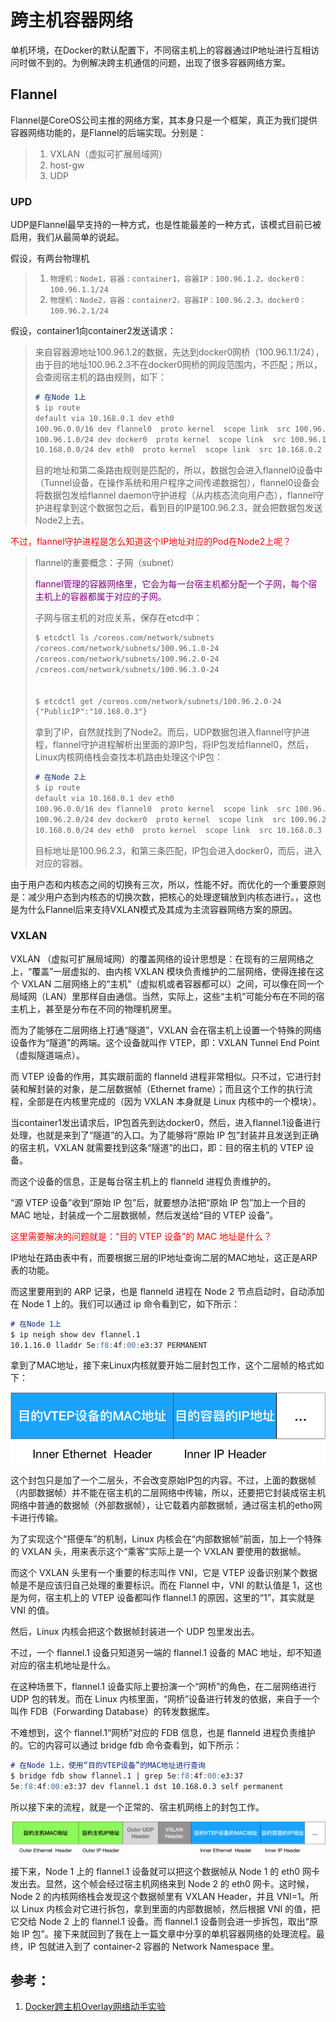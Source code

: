 # 跨主机容器网络

单机环境，在Docker的默认配置下，不同宿主机上的容器通过IP地址进行互相访问时做不到的。为例解决跨主机通信的问题，出现了很多容器网络方案。

## Flannel

Flannel是CoreOS公司主推的网络方案，其本身只是一个框架，真正为我们提供容器网络功能的，是Flannel的后端实现。分别是：

> 1. VXLAN（虚拟可扩展局域网）
> 2. host-gw
> 3. UDP

### UPD

UDP是Flannel最早支持的一种方式，也是性能最差的一种方式，该模式目前已被启用，我们从最简单的说起。

假设，有两台物理机

> 1. `物理机：Node1，容器：container1，容器IP：100.96.1.2，docker0：100.96.1.1/24`
> 2. `物理机：Node2，容器：container2，容器IP：100.96.2.3，docker0：100.96.2.1/24`

假设，container1向container2发送请求：

> 来自容器源地址100.96.1.2的数据，先达到docker0网桥（100.96.1.1/24），由于目的地址100.96.2.3不在docker0网桥的网段范围内，不匹配；所以，会查阅宿主机的路由规则，如下：
>
> ```markdown
> # 在Node 1上
> $ ip route
> default via 10.168.0.1 dev eth0
> 100.96.0.0/16 dev flannel0  proto kernel  scope link  src 100.96.1.0
> 100.96.1.0/24 dev docker0  proto kernel  scope link  src 100.96.1.1
> 10.168.0.0/24 dev eth0  proto kernel  scope link  src 10.168.0.2
> ```
>
> 目的地址和第二条路由规则是匹配的，所以，数据包会进入flannel0设备中（Tunnel设备，在操作系统和用户程序之间传递数据包），flannel0设备会将数据包发给flannel daemon守护进程（从内核态流向用户态），flannel守护进程拿到这个数据包之后，看到目的IP是100.96.2.3，就会把数据包发送Node2上去。

<font color=red>不过，flannel守护进程是怎么知道这个IP地址对应的Pod在Node2上呢？</font>

> flannel的重要概念：子网（subnet）
>
> <font color=purple>flannel管理的容器网络里，它会为每一台宿主机都分配一个子网，每个宿主机上的容器都属于对应的子网。</font>
>
> 子网与宿主机的对应关系，保存在etcd中：
>
> ```markdown
> $ etcdctl ls /coreos.com/network/subnets
> /coreos.com/network/subnets/100.96.1.0-24
> /coreos.com/network/subnets/100.96.2.0-24
> /coreos.com/network/subnets/100.96.3.0-24
> 
> 
> $ etcdctl get /coreos.com/network/subnets/100.96.2.0-24
> {"PublicIP":"10.168.0.3"}
> ```
>
> 拿到了IP，自然就找到了Node2。而后，UDP数据包进入flannel守护进程，flannel守护进程解析出里面的源IP包，将IP包发给flannel0，然后，Linux内核网络栈会查找本机路由处理这个IP包：
>
> ```markdown
> # 在Node 2上
> $ ip route
> default via 10.168.0.1 dev eth0
> 100.96.0.0/16 dev flannel0  proto kernel  scope link  src 100.96.2.0
> 100.96.2.0/24 dev docker0  proto kernel  scope link  src 100.96.2.1
> 10.168.0.0/24 dev eth0  proto kernel  scope link  src 10.168.0.3
> ```
>
> 目标地址是100.96.2.3，和第三条匹配，IP包会进入docker0，而后，进入对应的容器。 

由于用户态和内核态之间的切换有三次，所以，性能不好。而优化的一个重要原则是：减少用户态到内核态的切换次数，把核心的处理逻辑放到内核态进行。，这也是为什么Flannel后来支持VXLAN模式及其成为主流容器网络方案的原因。

### VXLAN

VXLAN （虚拟可扩展局域网）的覆盖网络的设计思想是：在现有的三层网络之上，“覆盖”一层虚拟的、由内核 VXLAN 模块负责维护的二层网络，使得连接在这个 VXLAN 二层网络上的“主机”（虚拟机或者容器都可以）之间，可以像在同一个局域网（LAN）里那样自由通信。当然，实际上，这些“主机”可能分布在不同的宿主机上，甚至是分布在不同的物理机房里。

而为了能够在二层网络上打通“隧道”，VXLAN 会在宿主机上设置一个特殊的网络设备作为“隧道”的两端。这个设备就叫作 VTEP，即：VXLAN Tunnel End Point（虚拟隧道端点）。

而 VTEP 设备的作用，其实跟前面的 flanneld 进程非常相似。只不过，它进行封装和解封装的对象，是二层数据帧（Ethernet frame）；而且这个工作的执行流程，全部是在内核里完成的（因为 VXLAN 本身就是 Linux 内核中的一个模块）。

当container1发出请求后，IP包首先到达docker0，然后，进入flannel.1设备进行处理，也就是来到了“隧道”的入口。为了能够将“原始 IP 包”封装并且发送到正确的宿主机，VXLAN 就需要找到这条“隧道”的出口，即：目的宿主机的 VTEP 设备。

而这个设备的信息，正是每台宿主机上的 flanneld 进程负责维护的。

“源 VTEP 设备”收到“原始 IP 包”后，就要想办法把“原始 IP 包”加上一个目的 MAC 地址，封装成一个二层数据帧，然后发送给“目的 VTEP 设备”。

<font color=red>这里需要解决的问题就是：“目的 VTEP 设备”的 MAC 地址是什么？</font>

IP地址在路由表中有，而要根据三层的IP地址查询二层的MAC地址，这正是ARP表的功能。

而这里要用到的 ARP 记录，也是 flanneld 进程在 Node 2 节点启动时，自动添加在 Node 1 上的。我们可以通过 ip 命令看到它，如下所示：

```markdown
# 在Node 1上
$ ip neigh show dev flannel.1
10.1.16.0 lladdr 5e:f8:4f:00:e3:37 PERMANENT
```

拿到了MAC地址，接下来Linux内核就要开始二层封包工作，这个二层帧的格式如下：

![](./images/vxlan1.png)

这个封包只是加了一个二层头，不会改变原始IP包的内容。不过，上面的数据帧（内部数据帧）并不能在宿主机的二层网络中传输，所以，还要把它封装成宿主机网络中普通的数据帧（外部数据帧），让它载着内部数据帧，通过宿主机的etho网卡进行传输。

为了实现这个“搭便车”的机制，Linux 内核会在“内部数据帧”前面，加上一个特殊的 VXLAN 头，用来表示这个“乘客”实际上是一个 VXLAN 要使用的数据帧。

而这个 VXLAN 头里有一个重要的标志叫作 VNI，它是 VTEP 设备识别某个数据帧是不是应该归自己处理的重要标识。而在 Flannel 中，VNI 的默认值是 1，这也是为何，宿主机上的 VTEP 设备都叫作 flannel.1 的原因，这里的“1”，其实就是 VNI 的值。

然后，Linux 内核会把这个数据帧封装进一个 UDP 包里发出去。

不过，一个 flannel.1 设备只知道另一端的 flannel.1 设备的 MAC 地址，却不知道对应的宿主机地址是什么。

在这种场景下，flannel.1 设备实际上要扮演一个“网桥”的角色，在二层网络进行 UDP 包的转发。而在 Linux 内核里面，“网桥”设备进行转发的依据，来自于一个叫作 FDB（Forwarding Database）的转发数据库。

不难想到，这个 flannel.1“网桥”对应的 FDB 信息，也是 flanneld 进程负责维护的。它的内容可以通过 bridge fdb 命令查看到，如下所示：

```markdown
# 在Node 1上，使用“目的VTEP设备”的MAC地址进行查询
$ bridge fdb show flannel.1 | grep 5e:f8:4f:00:e3:37
5e:f8:4f:00:e3:37 dev flannel.1 dst 10.168.0.3 self permanent
```

所以接下来的流程，就是一个正常的、宿主机网络上的封包工作。

![](./images/vxlan2.png)

接下来，Node 1 上的 flannel.1 设备就可以把这个数据帧从 Node 1 的 eth0 网卡发出去。显然，这个帧会经过宿主机网络来到 Node 2 的 eth0 网卡。这时候，Node 2 的内核网络栈会发现这个数据帧里有 VXLAN Header，并且 VNI=1。所以 Linux 内核会对它进行拆包，拿到里面的内部数据帧，然后根据 VNI 的值，把它交给 Node 2 上的 flannel.1 设备。而 flannel.1 设备则会进一步拆包，取出“原始 IP 包”。接下来就回到了我在上一篇文章中分享的单机容器网络的处理流程。最终，IP 包就进入到了 container-2 容器的 Network Namespace 里。

## 参考：

1. [Docker跨主机Overlay网络动手实验](https://mz1999.github.io/blog/docs/docker-overlay-networks.html)


